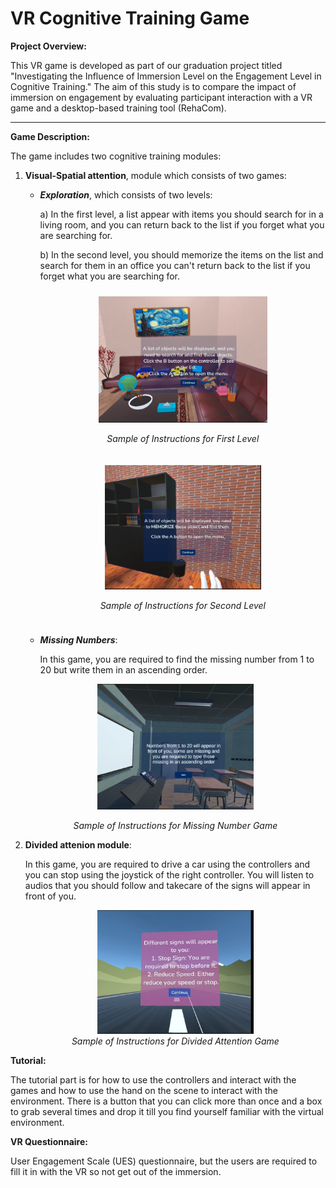 # VR Cognitive Training Game

**Project Overview:**

This VR game is developed as part of our graduation project titled "Investigating the Influence of Immersion Level on the Engagement Level in Cognitive Training." The aim of this study is to compare the impact of immersion on engagement by evaluating participant interaction with a VR game and a desktop-based training tool (RehaCom).

---

**Game Description:**

The game includes two cognitive training modules:

1. **Visual-Spatial attention**, module which consists of two games:

   - ***Exploration***, which consists of two levels:

     a) In the first level, a list appear with items you should search for in a living room, and you can return back to the list if you forget what you are searching for.

     b) In the second level, you should memorize the items on the list and search for them in an office you can't return back to the list if you forget what you are searching for.
     <div style="display: flex; align-items: center; justify-content: center; flex-wrap: wrap;">
     <!-- First image with caption -->
     <div style="text-align: center; margin: 10px">
     <img src="images/InstructionsForFirstModule.PNG" alt="Instructions for First Level" width="270"/>
     <br>
     
     *Sample of Instructions for First Level*

     </div>
     <div style="text-align: center; margin: 10px">
     <img src="images/SecondModuleInstructions.PNG" alt="Instructions for Second Level" width="250"/>
     <br>

     *Sample of Instructions for Second Level*

     </div>
     </div>

   - ***Missing Numbers***:

     In this game, you are required to find the missing number from 1 to 20 but write them in an ascending order.
    <div style="text-align: center;">
       <img src="images/MissingNumbers.PNG" alt="Missing Numbers Game" width="250"/>
       <br>

   *Sample of Instructions for Missing Number Game*

    </div>

2. **Divided attenion module**:

   In this game, you are required to drive a car using the controllers and you can stop using the joystick of the right controller. You will listen to audios that you should follow and takecare of the signs will appear in front of you.
   <div style="text-align: center;">
       <img src="images/InstructionsForDividedAttention.PNG" alt="Missing Numbers Game" width="250"/>
       <br>
       <span style="font-style: italic;"> Sample of Instructions for Divided Attention Game
       </span>
    </div>

**Tutorial:**

The tutorial part is for how to use the controllers and interact with the games and how to use the hand on the scene to interact with the environment. There is a button that you can click more than once and a box to grab several times and drop it  till you find yourself familiar with the virtual environment. 

**VR Questionnaire:**

User Engagement Scale (UES) questionnaire, but the users are required to fill it in with the VR so not get out of the immersion.
